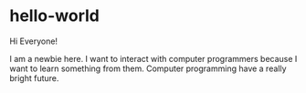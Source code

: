 # hello-world

Hi Everyone!

I am a newbie here. I want to interact with computer programmers because I want to learn something from them. Computer programming have a really bright future.
